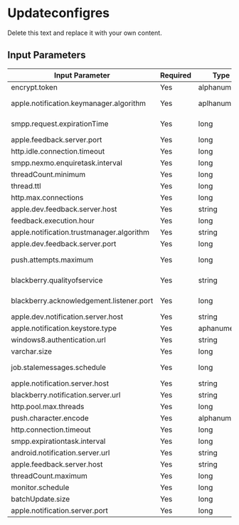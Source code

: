                            

Updateconfigres
===============

Delete this text and replace it with your own content.

Input Parameters
----------------

  
| Input Parameter | Required | Type | Description |
| --- | --- | --- | --- |
| encrypt.token | Yes | alphanumeric | Token based user authentication |
| apple.notification.keymanager.algorithm | Yes | aplhanumeric | Apple cloud configuration Property enabled for Tomcat, and JBoss servers |
| smpp.request.expirationTime | Yes | long | Expiration job frequency in minutes - one hour. Nexmo and Clickatell keep alive job frequency in seconds |
| apple.feedback.server.port | Yes | long | Apple cloud configuration. Feedback server port number |
| http.idle.connection.timeout | Yes | long | http client connection configuration |
| smpp.nexmo.enquiretask.interval | Yes | long | SMPP Configuration Nexmo keep alive job frequency in seconds |
| threadCount.minimum | Yes | long | Push message job thread pool properties |
| thread.ttl | Yes | long | Push message job thread pool properties |
| http.max.connections | Yes | long | http client connection configuration |
| apple.dev.feedback.server.host | Yes | string | Apple cloud configuration for Apple sandbox cloud connectivity |
| feedback.execution.hour | Yes | long | Feedback Job interval in hours |
| apple.notification.trustmanager.algorithm | Yes | string | Properties enabled for IBM WebSphere application server |
| apple.dev.feedback.server.port | Yes | long | Configured for Apple sandbox cloud connectivity |
| push.attempts.maximum | Yes | long | Push message job configuration properties. Defined maximum push message attempts |
| blackberry.qualityofservice | Yes | string | Possible values for black berry quality of service \[CONFIRMED,PREFERCONFIRMED,UNCONFIRMED,NOTSPECIFIED\] |
| blackberry.acknowledgement.listener.port | Yes | long | BlackBerry cloud configuration. Acknowledgement listener port number |
| apple.dev.notification.server.host | Yes | string | Configuration for Apple production cloud connectivity |
| apple.notification.keystore.type | Yes | aphanumeric | Apple cloud configuration |
| windows8.authentication.url | Yes | string | Property configured for Windows cloud connectivity |
| varchar.size | Yes | long | Engagement Services push configuration |
| job.stalemessages.schedule | Yes | long | Engagement Services push configuration Stale message job internal in seconds |
| apple.notification.server.host | Yes | string | Configuration for Apple production cloud connectivity |
| blackberry.notification.server.url | Yes | string | Configuration for BlackBerry cloud connectivity |
| http.pool.max.threads | Yes | long | http client connection configuration |
| push.character.encode | Yes | alphanumeric | Push message job configuration properties |
| http.connection.timeout | Yes | long | Http client connection configuration |
| smpp.expirationtask.interval | Yes | long | Expiration job frequency in minutes- one hour |
| android.notification.server.url | Yes | string | Configuration for Android C2DM cloud connectivity |
| apple.feedback.server.host | Yes | string | Configuration for Apple production cloud connectivity |
| threadCount.maximum | Yes | long | Push message job thread pool properties |
| monitor.schedule | Yes | long | Push Message Job interval in seconds |
| batchUpdate.size | Yes | long | Push Message Job configuration properties |
| apple.notification.server.port | Yes | long | Configured for Apple production cloud connectivity |
